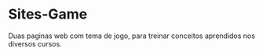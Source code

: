 # Sites-Game
Duas paginas web com tema de jogo, para treinar conceitos aprendidos nos diversos cursos.
